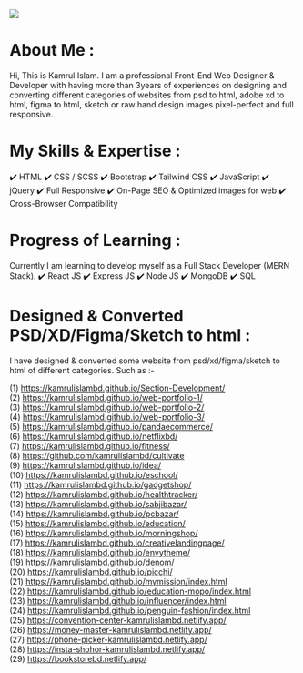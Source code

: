 <img src="https://i.ibb.co/Y01xFRr/Engr-Kamrul-Islam.png"> <br>

About Me :
=========
Hi, This is Kamrul Islam. I am a professional Front-End Web Designer & Developer with having more than 3years of experiences on designing and converting different categories of websites from psd to html, adobe xd to html, figma to html, sketch or raw hand design images pixel-perfect and full responsive.

My Skills & Expertise :
======================
✔️ HTML
✔️ CSS / SCSS
✔️ Bootstrap
✔️ Tailwind CSS
✔️ JavaScript
✔️ jQuery
✔️ Full Responsive
✔️ On-Page SEO & Optimized images for web
✔️ Cross-Browser Compatibility

Progress of Learning :
=====================
Currently I am learning to develop myself as a Full Stack Developer (MERN Stack).
✔️ React JS ✔️ Express JS ✔️ Node JS ✔️ MongoDB ✔️ SQL

Designed & Converted PSD/XD/Figma/Sketch to html :
================================================
I have designed & converted some website from psd/xd/figma/sketch to html of different categories. Such as :-

(1) https://kamrulislambd.github.io/Section-Development/ <br>
(2) https://kamrulislambd.github.io/web-portfolio-1/ <br>
(3) https://kamrulislambd.github.io/web-portfolio-2/ <br>
(4) https://kamrulislambd.github.io/web-portfolio-3/ <br>
(5) https://kamrulislambd.github.io/pandaecommerce/ <br>
(6) https://kamrulislambd.github.io/netflixbd/ <br>
(7) https://kamrulislambd.github.io/fitness/ <br>
(8) https://github.com/kamrulislambd/cultivate <br>
(9) https://kamrulislambd.github.io/idea/ <br>
(10) https://kamrulislambd.github.io/eschool/ <br>
(11) https://kamrulislambd.github.io/gadgetshop/ <br>
(12) https://kamrulislambd.github.io/healthtracker/ <br>
(13) https://kamrulislambd.github.io/sabjibazar/ <br>
(14) https://kamrulislambd.github.io/pcbazar/ <br>
(15) https://kamrulislambd.github.io/education/ <br>
(16) https://kamrulislambd.github.io/morningshop/ <br>
(17) https://kamrulislambd.github.io/creativelandingpage/ <br>
(18) https://kamrulislambd.github.io/envytheme/ <br>
(19) https://kamrulislambd.github.io/denom/ <br>
(20) https://kamrulislambd.github.io/picchi/ <br>
(21) https://kamrulislambd.github.io/mymission/index.html <br>
(22) https://kamrulislambd.github.io/education-mopo/index.html <br>
(23) https://kamrulislambd.github.io/influencer/index.html <br>
(24) https://kamrulislambd.github.io/penguin-fashion/index.html <br>
(25) https://convention-center-kamrulislambd.netlify.app/ <br>
(26) https://money-master-kamrulislambd.netlify.app/ <br>
(27) https://phone-picker-kamrulislambd.netlify.app/ <br>
(28) https://insta-shohor-kamrulislambd.netlify.app/ <br>
(29) https://bookstorebd.netlify.app/ <br>

<!---
kamrulislambd/kamrulislambd is a ✨ special ✨ repository because its `README.md` (this file) appears on your GitHub profile.
You can click the Preview link to take a look at your changes.
--->
